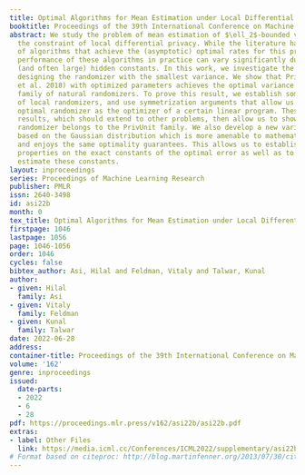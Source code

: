 ```yaml
---
title: Optimal Algorithms for Mean Estimation under Local Differential Privacy
booktitle: Proceedings of the 39th International Conference on Machine Learning
abstract: We study the problem of mean estimation of $\ell_2$-bounded vectors under
  the constraint of local differential privacy. While the literature has a variety
  of algorithms that achieve the (asymptotic) optimal rates for this problem, the
  performance of these algorithms in practice can vary significantly due to varying
  (and often large) hidden constants. In this work, we investigate the question of
  designing the randomizer with the smallest variance. We show that PrivUnit (Bhowmick
  et al. 2018) with optimized parameters achieves the optimal variance among a large
  family of natural randomizers. To prove this result, we establish some properties
  of local randomizers, and use symmetrization arguments that allow us to write the
  optimal randomizer as the optimizer of a certain linear program. These structural
  results, which should extend to other problems, then allow us to show that the optimal
  randomizer belongs to the PrivUnit family. We also develop a new variant of PrivUnit
  based on the Gaussian distribution which is more amenable to mathematical analysis
  and enjoys the same optimality guarantees. This allows us to establish several useful
  properties on the exact constants of the optimal error as well as to numerically
  estimate these constants.
layout: inproceedings
series: Proceedings of Machine Learning Research
publisher: PMLR
issn: 2640-3498
id: asi22b
month: 0
tex_title: Optimal Algorithms for Mean Estimation under Local Differential Privacy
firstpage: 1046
lastpage: 1056
page: 1046-1056
order: 1046
cycles: false
bibtex_author: Asi, Hilal and Feldman, Vitaly and Talwar, Kunal
author:
- given: Hilal
  family: Asi
- given: Vitaly
  family: Feldman
- given: Kunal
  family: Talwar
date: 2022-06-28
address:
container-title: Proceedings of the 39th International Conference on Machine Learning
volume: '162'
genre: inproceedings
issued:
  date-parts:
  - 2022
  - 6
  - 28
pdf: https://proceedings.mlr.press/v162/asi22b/asi22b.pdf
extras:
- label: Other Files
  link: https://media.icml.cc/Conferences/ICML2022/supplementary/asi22b-supp.zip
# Format based on citeproc: http://blog.martinfenner.org/2013/07/30/citeproc-yaml-for-bibliographies/
---
```

